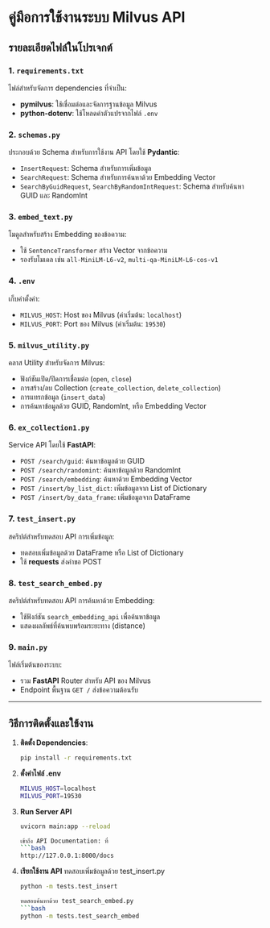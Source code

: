 # คู่มือการใช้งานระบบ Milvus API

## รายละเอียดไฟล์ในโปรเจกต์

### 1. `requirements.txt`
ไฟล์สำหรับจัดการ dependencies ที่จำเป็น:
- **pymilvus**: ใช้เชื่อมต่อและจัดการฐานข้อมูล Milvus
- **python-dotenv**: ใช้โหลดค่าตัวแปรจากไฟล์ `.env`

### 2. `schemas.py`
ประกอบด้วย Schema สำหรับการใช้งาน API โดยใช้ **Pydantic**:
- `InsertRequest`: Schema สำหรับการเพิ่มข้อมูล
- `SearchRequest`: Schema สำหรับการค้นหาด้วย Embedding Vector
- `SearchByGuidRequest`, `SearchByRandomIntRequest`: Schema สำหรับค้นหา GUID และ RandomInt

### 3. `embed_text.py`
โมดูลสำหรับสร้าง Embedding ของข้อความ:
- ใช้ `SentenceTransformer` สร้าง Vector จากข้อความ
- รองรับโมเดล เช่น `all-MiniLM-L6-v2`, `multi-qa-MiniLM-L6-cos-v1`

### 4. `.env`
เก็บค่าตั้งค่า:
- `MILVUS_HOST`: Host ของ Milvus (ค่าเริ่มต้น: `localhost`)
- `MILVUS_PORT`: Port ของ Milvus (ค่าเริ่มต้น: `19530`)

### 5. `milvus_utility.py`
คลาส Utility สำหรับจัดการ Milvus:
- ฟังก์ชันเปิด/ปิดการเชื่อมต่อ (`open`, `close`)
- การสร้าง/ลบ Collection (`create_collection`, `delete_collection`)
- การแทรกข้อมูล (`insert_data`)
- การค้นหาข้อมูลด้วย GUID, RandomInt, หรือ Embedding Vector

### 6. `ex_collection1.py`
Service API โดยใช้ **FastAPI**:
- `POST /search/guid`: ค้นหาข้อมูลด้วย GUID
- `POST /search/randomint`: ค้นหาข้อมูลด้วย RandomInt
- `POST /search/embedding`: ค้นหาด้วย Embedding Vector
- `POST /insert/by_list_dict`: เพิ่มข้อมูลจาก List of Dictionary
- `POST /insert/by_data_frame`: เพิ่มข้อมูลจาก DataFrame

### 7. `test_insert.py`
สคริปต์สำหรับทดสอบ API การเพิ่มข้อมูล:
- ทดสอบเพิ่มข้อมูลด้วย DataFrame หรือ List of Dictionary
- ใช้ **requests** ส่งคำขอ POST

### 8. `test_search_embed.py`
สคริปต์สำหรับทดสอบ API การค้นหาด้วย Embedding:
- ใช้ฟังก์ชัน `search_embedding_api` เพื่อค้นหาข้อมูล
- แสดงผลลัพธ์ที่ค้นพบพร้อมระยะทาง (distance)

### 9. `main.py`
ไฟล์เริ่มต้นของระบบ:
- รวม **FastAPI** Router สำหรับ API ของ Milvus
- Endpoint พื้นฐาน `GET /` ส่งข้อความต้อนรับ

---

## วิธีการติดตั้งและใช้งาน

1. **ติดตั้ง Dependencies**:
   ```bash
   pip install -r requirements.txt

2. **ตั้งค่าไฟล์ .env**
   ```bash
   MILVUS_HOST=localhost
   MILVUS_PORT=19530

3. **Run Server API**
   ```bash
   uvicorn main:app --reload

   เข้าถึง API Documentation: ที่ 
   ```bash
   http://127.0.0.1:8000/docs

4. **เรียกใช้งาน API**
   ทดสอบเพิ่มข้อมูลด้วย test_insert.py 
   ```bash
   python -m tests.test_insert

   ทดสอบค้นหาด้วย test_search_embed.py
   ```bash
   python -m tests.test_search_embed